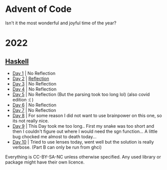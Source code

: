 # Advent of Code

Isn't it the most wonderful and joyful time of the year?

# 2022

## [Haskell](https://github.com/0xmycf/Advent-of-code/blob/main/2022/aoc22)

- [Day 1](https://github.com/0xmycf/Advent-of-code/blob/main/2022/aoc22/src/Days/DayOne.hs) | No Reflection
- [Day 2](https://github.com/0xmycf/Advent-of-code/blob/main/2022/aoc22/src/Days/DayTwo.hs) | [Reflection](https://github.com/0xmycf/Advent-of-code/blob/main/2022/aoc22/reflection/day2.md)
- [Day 3](https://github.com/0xmycf/Advent-of-code/blob/main/2022/aoc22/src/Days/Day03.hs)  | No Reflection
- [Day 4](https://github.com/0xmycf/Advent-of-code/blob/main/2022/aoc22/src/Days/Day04.hs)  | No Reflection
- [Day 5](https://github.com/0xmycf/Advent-of-code/blob/main/2022/aoc22/src/Days/Day05.hs)  | No Reflection (But the parsing took too long lol) (also covid edition :(  )
- [Day 6](https://github.com/0xmycf/Advent-of-code/blob/main/2022/aoc22/src/Days/Day06.hs)  | No Reflection
- [Day 7](https://github.com/0xmycf/Advent-of-code/blob/main/2022/aoc22/src/Days/Day07.hs)  | No Reflection
- [Day 8](https://github.com/0xmycf/Advent-of-code/blob/main/2022/aoc22/src/Days/Day08.hs)  | For some reason I did not want to use brainpower on this one, so its not really nice.
- [Day 9](https://github.com/0xmycf/Advent-of-code/blob/main/2022/aoc22/src/Days/Day09.hs)  | This Day took me too long.. First my snake was too short and then I couldn't figure out where I would need the sgn function... A little bug chocked me almost to death today...
- [Day 10](https://github.com/0xmycf/Advent-of-code/blob/main/2022/aoc22/src/Days/Day10.hs)  | Tried to use lenses today, went well but the solution is really verbose. (Part B can only be run from ghci)

Everything is CC-BY-SA-NC unless otherwise specified.
Any used library or package might have their own licence.
